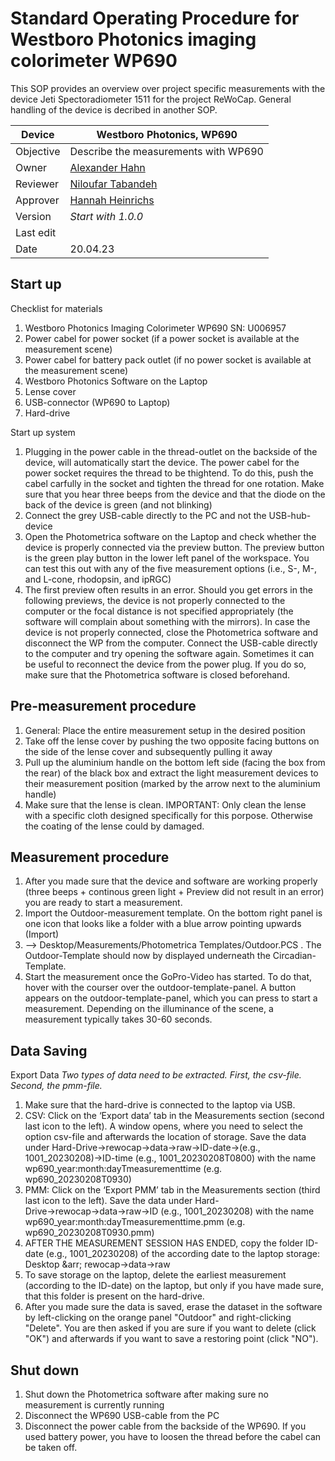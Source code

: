 # Standard Operating Procedure for Westboro Photonics imaging colorimeter WP690

This SOP provides an overview over project specific measurements with the device Jeti Spectoradiometer 1511 for the project ReWoCap. General handling of the device is decribed in another SOP.

| Device       | Westboro Photonics, WP690                                              |
|--------------|-----------------------------------------------------------|
| Objective    | Describe the measurements with WP690             |
| Owner        | [Alexander Hahn](mailto:alexander.hahn@tuebingen.mpg.de)  |
| Reviewer     | [Niloufar Tabandeh](mailto:niloufar.tabandehsaravi@tuebingen.mpg.de) |
| Approver     | [Hannah Heinrichs](mailto:hannah.heinrichs@tuebingen.mpg.de) |
| Version      | _Start with 1.0.0_                                        |
| Last edit    |  |
| Date         | 20.04.23                                                |

## Start up


Checklist for materials
   1. Westboro Photonics Imaging Colorimeter WP690 SN: U006957
   2. Power cabel for power socket (if a power socket is available at the measurement scene)
   3. Power cabel for battery pack outlet (if no power socket is available at the measurement scene)
   4. Westboro Photonics Software on the Laptop
   5. Lense cover
   6. USB-connector (WP690 to Laptop)
   7. Hard-drive
    
    
Start up system
   1. Plugging in the power cable in the thread-outlet on the backside of the device, will automatically start the device. The power cabel for the power socket requires the thread to be thightend. To do this, push the cabel carfully in the socket and tighten the thread for one rotation. Make sure that you hear three beeps from the device and that the diode on the back of the device is green (and not blinking)
   2. Connect the grey USB-cable directly to the PC and not the USB-hub-device
   3. Open the Photometrica software on the Laptop and check whether the device is properly connected via the preview button. The preview button is the green play button in the lower left panel of the workspace. You can test this out with any of the five measurement options (i.e., S-, M-, and L-cone, rhodopsin, and ipRGC)
   4. The first preview often results in an error. Should you get errors in the following previews, the device is not properly connected to the computer or the focal distance is not specified appropriately (the software will complain about something with the mirrors). In case the device is not properly connected, close the Photometrica software and disconnect the WP from the computer. Connect the USB-cable directly to the computer and try opening the software again. Sometimes it can be useful to reconnect the device from the power plug. If you do so, make sure that the Photometrica software is closed beforehand.


## Pre-measurement procedure

   1. General: Place the entire measurement setup in the desired position
   2. Take off the lense cover by pushing the two opposite facing buttons on the side of the lense cover and subsequently pulling it away
   3. Pull up the aluminium handle on the bottom left side (facing the box from the rear) of the black box and extract the light measurement devices to their measurement position (marked by the arrow next to the aluminium handle)
   4. Make sure that the lense is clean. IMPORTANT: Only clean the lense with a specific cloth designed specifically for this porpose. Otherwise the coating of the lense could by damaged.


## Measurement procedure

   1. After you made sure that the device and software are working properly (three beeps + continous green light + Preview did not result in an error) you are ready to start a measurement. 
   2. Import the Outdoor-measurement template. On the bottom right panel is one icon that looks like a folder with a blue arrow pointing upwards (Import)  
   3. --> Desktop/Measurements/Photometrica Templates/Outdoor.PCS . The Outdoor-Template should now by displayed underneath the Circadian-Template.
   4. Start the measurement once the GoPro-Video has started. To do that, hover with the courser over the outdoor-template-panel. A button appears on the outdoor-template-panel, which you can press to start a measurement. Depending on the illuminance of the scene, a measurement typically takes 30-60 seconds.
  


## Data Saving

Export Data
_Two types of data need to be extracted. First, the csv-file. Second, the pmm-file._ 

   1. Make sure that the hard-drive is connected to the laptop via USB.
   1. CSV: Click on the ‘Export data’ tab in the Measurements section (second last icon to the left). A window opens, where you need to select the option csv-file and afterwards the location of storage. 
       Save the data under Hard-Drive&rarr;rewocap&rarr;data&rarr;raw&rarr;ID-date&rarr;(e.g., 1001_20230208)&rarr;ID-time (e.g., 1001_20230208T0800) with the name wp690_year:month:dayTmeasurementtime (e.g. wp690_20230208T0930)
   2. PMM: Click on the ‘Export PMM’ tab in the Measurements section (third last icon to the left). Save the data under Hard-Drive&rarr;rewocap&rarr;data&rarr;raw&rarr;ID (e.g., 1001_20230208) with the name wp690_year:month:dayTmeasurementtime.pmm (e.g. wp690_20230208T0930.pmm)
   3. AFTER THE MEASUREMENT SESSION HAS ENDED, copy the folder ID-date (e.g., 1001_20230208) of the according date to the laptop storage: Desktop &arr; rewocap&rarr;data&rarr;raw
   4. To save storage on the laptop, delete the earliest measurement (according to the ID-date) on the laptop, but only if you have made sure, that this folder is present on the hard-drive.
   5. After you made sure the data is saved, erase the dataset in the software by left-clicking on the orange panel "Outdoor" and right-clicking "Delete". You are then asked if you are sure if you want to delete (click "OK") and afterwards if you want to save a restoring point (click "NO").




## Shut down

   1. Shut down the Photometrica software after making sure no measurement is currently running
   2. Disconnect the WP690 USB-cable from the PC
   3. Disconnect the power cable from the backside of the WP690. If you used battery power, you have to loosen the thread before the cabel can be taken off.
